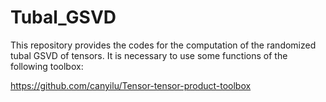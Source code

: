 # Tubal_GSVD

This repository provides the codes for the computation of the randomized tubal GSVD of tensors. 
It is necessary to use some functions of the following toolbox:

https://github.com/canyilu/Tensor-tensor-product-toolbox
